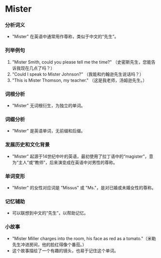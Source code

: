 # Mister

### 分析词义

  

*   "Mister" 在英语中通常用作尊称，类似于中文的“先生”。

  

### 列举例句

  

1.  "Mister Smith, could you please tell me the time?" （史密斯先生，您能告诉我现在几点了吗？）
2.  "Could I speak to Mister Johnson?" （我能和约翰逊先生说话吗？）
3.  "This is Mister Thomson, my teacher." （这是我老师，汤姆逊先生。）

  

### 词根分析

  

*   "Mister" 无词根衍生，为独立的单词。

  

### 词缀分析

  

*   "Mister" 是英语单词，无前缀和后缀。

  

### 发展历史和文化背景

  

*   "Mister" 起源于14世纪中叶的英语，最初使用了拉丁语中的“magister”，意为“主人”或“教师”，后来演变成在英语中对男性的尊称。

  

### 单词变形

  

*   "Mister" 的女性对应词是 "Missus" 或 "Ms."，是对已婚或未婚女性的尊称。

  

### 记忆辅助

  

*   可以联想到中文的“先生”，以帮助记忆。

  

### 小故事

  

*   "Mister Miller charges into the room, his face as red as a tomato."（米勒先生冲进房间，他的脸红得像个番茄。）
*   这个故事描绘了一个有趣的镜头，也易于记住这个单词。
